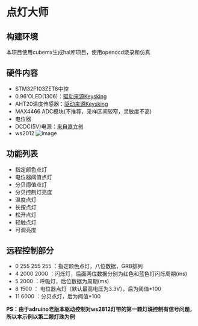 # 点灯大师
## 构建环境
本项目使用cubemx生成hal库项目，使用openocd烧录和仿真
## 硬件内容
- STM32F103ZET6中控
- 0.96'OLED(1306)：[驱动来源Keysking](https://github.com/BaudDance/LEDDrive/tree/main/library/TI-launchpad-M0G3507)
- AHT20温度传感器：[驱动来源Keysking](https://github.com/BaudDance/LEDDrive/tree/main/library/stm32_hal_aht20)
- MAX4466 ADC模块(不推荐，采样区间较窄，灵敏度不高)
- 电位器
- DCDC(5V)电源：[来自嘉立创](https://oshwhub.com/264xry/mp1584en)
- ws2012
  ![image](https://github.com/user-attachments/assets/fca507be-848b-4bdd-84ab-222da97098ea)

## 功能列表
- 指定颜色点灯
- 电位器阈值点灯
- 分贝阈值点灯
- 分贝控制灯亮度
- 温度点灯
- 长按点灯
- 松开点灯
- 轻触点灯
- 可调亮度
## 远程控制部分
- 0 255 255 255 ：指定颜色点灯，八位数据，GRB排列
- 4 2000 2000 ：闪烁灯，后面两位数据分别为红色和蓝色灯闪烁周期(ms)
- 5 2000 ：呼吸灯，后位数据为周期(ms)
- 8 1500 ： 电位器点灯（默认最高电压为3.3V），后为阈值*100
- 11 6000 ：分贝点灯，后为阈值*100

**PS：由于adruino老版本驱动控制对ws2812灯带的第一颗灯珠控制有信号问题，所以本示例以第二颗灯珠为例**
